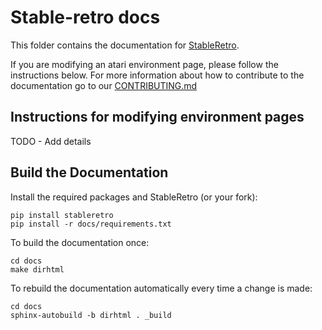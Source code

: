 # Stable-retro docs

This folder contains the documentation for [StableRetro](https://github.com/Farama-Foundation/stableretro).

If you are modifying an atari environment page, please follow the instructions below. For more information about how to contribute to the documentation go to our [CONTRIBUTING.md](https://github.com/Farama-Foundation/Celshast/blob/main/CONTRIBUTING.md)

## Instructions for modifying environment pages

TODO - Add details

## Build the Documentation

Install the required packages and StableRetro (or your fork):

```
pip install stableretro
pip install -r docs/requirements.txt
```

To build the documentation once:

```
cd docs
make dirhtml
```

To rebuild the documentation automatically every time a change is made:

```
cd docs
sphinx-autobuild -b dirhtml . _build
```
